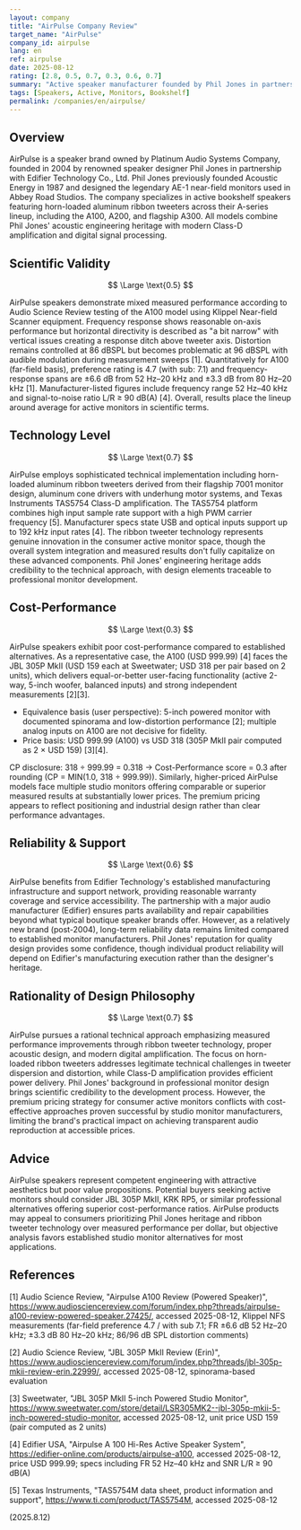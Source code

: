 ```yaml
---
layout: company
title: "AirPulse Company Review"
target_name: "AirPulse"
company_id: airpulse
lang: en
ref: airpulse
date: 2025-08-12
rating: [2.8, 0.5, 0.7, 0.3, 0.6, 0.7]
summary: "Active speaker manufacturer founded by Phil Jones in partnership with Edifier, offering ribbon tweeter monitors with premium pricing but mixed technical performance"
tags: [Speakers, Active, Monitors, Bookshelf]
permalink: /companies/en/airpulse/
---
```


## Overview

AirPulse is a speaker brand owned by Platinum Audio Systems Company, founded in 2004 by renowned speaker designer Phil Jones in partnership with Edifier Technology Co., Ltd. Phil Jones previously founded Acoustic Energy in 1987 and designed the legendary AE-1 near-field monitors used in Abbey Road Studios. The company specializes in active bookshelf speakers featuring horn-loaded aluminum ribbon tweeters across their A-series lineup, including the A100, A200, and flagship A300. All models combine Phil Jones' acoustic engineering heritage with modern Class-D amplification and digital signal processing.

## Scientific Validity

$$ \Large \text{0.5} $$

AirPulse speakers demonstrate mixed measured performance according to Audio Science Review testing of the A100 model using Klippel Near-field Scanner equipment. Frequency response shows reasonable on-axis performance but horizontal directivity is described as "a bit narrow" with vertical issues creating a response ditch above tweeter axis. Distortion remains controlled at 86 dBSPL but becomes problematic at 96 dBSPL with audible modulation during measurement sweeps [1]. Quantitatively for A100 (far-field basis), preference rating is 4.7 (with sub: 7.1) and frequency-response spans are ±6.6 dB from 52 Hz–20 kHz and ±3.3 dB from 80 Hz–20 kHz [1]. Manufacturer-listed figures include frequency range 52 Hz–40 kHz and signal-to-noise ratio L/R ≥ 90 dB(A) [4]. Overall, results place the lineup around average for active monitors in scientific terms.

## Technology Level

$$ \Large \text{0.7} $$

AirPulse employs sophisticated technical implementation including horn-loaded aluminum ribbon tweeters derived from their flagship 7001 monitor design, aluminum cone drivers with underhung motor systems, and Texas Instruments TAS5754 Class-D amplification. The TAS5754 platform combines high input sample rate support with a high PWM carrier frequency [5]. Manufacturer specs state USB and optical inputs support up to 192 kHz input rates [4]. The ribbon tweeter technology represents genuine innovation in the consumer active monitor space, though the overall system integration and measured results don't fully capitalize on these advanced components. Phil Jones' engineering heritage adds credibility to the technical approach, with design elements traceable to professional monitor development.

## Cost-Performance

$$ \Large \text{0.3} $$

AirPulse speakers exhibit poor cost-performance compared to established alternatives. As a representative case, the A100 (USD 999.99) [4] faces the JBL 305P MkII (USD 159 each at Sweetwater; USD 318 per pair based on 2 units), which delivers equal-or-better user-facing functionality (active 2-way, 5-inch woofer, balanced inputs) and strong independent measurements [2][3].

- Equivalence basis (user perspective): 5-inch powered monitor with documented spinorama and low-distortion performance [2]; multiple analog inputs on A100 are not decisive for fidelity.
- Price basis: USD 999.99 (A100) vs USD 318 (305P MkII pair computed as 2 × USD 159) [3][4].

CP disclosure: 318 ÷ 999.99 = 0.318 → Cost-Performance score = 0.3 after rounding (CP = MIN(1.0, 318 ÷ 999.99)). Similarly, higher-priced AirPulse models face multiple studio monitors offering comparable or superior measured results at substantially lower prices. The premium pricing appears to reflect positioning and industrial design rather than clear performance advantages.

## Reliability & Support

$$ \Large \text{0.6} $$

AirPulse benefits from Edifier Technology's established manufacturing infrastructure and support network, providing reasonable warranty coverage and service accessibility. The partnership with a major audio manufacturer (Edifier) ensures parts availability and repair capabilities beyond what typical boutique speaker brands offer. However, as a relatively new brand (post-2004), long-term reliability data remains limited compared to established monitor manufacturers. Phil Jones' reputation for quality design provides some confidence, though individual product reliability will depend on Edifier's manufacturing execution rather than the designer's heritage.

## Rationality of Design Philosophy

$$ \Large \text{0.7} $$

AirPulse pursues a rational technical approach emphasizing measured performance improvements through ribbon tweeter technology, proper acoustic design, and modern digital amplification. The focus on horn-loaded ribbon tweeters addresses legitimate technical challenges in tweeter dispersion and distortion, while Class-D amplification provides efficient power delivery. Phil Jones' background in professional monitor design brings scientific credibility to the development process. However, the premium pricing strategy for consumer active monitors conflicts with cost-effective approaches proven successful by studio monitor manufacturers, limiting the brand's practical impact on achieving transparent audio reproduction at accessible prices.

## Advice

AirPulse speakers represent competent engineering with attractive aesthetics but poor value propositions. Potential buyers seeking active monitors should consider JBL 305P MkII, KRK RP5, or similar professional alternatives offering superior cost-performance ratios. AirPulse products may appeal to consumers prioritizing Phil Jones heritage and ribbon tweeter technology over measured performance per dollar, but objective analysis favors established studio monitor alternatives for most applications.

## References

[1] Audio Science Review, "Airpulse A100 Review (Powered Speaker)", https://www.audiosciencereview.com/forum/index.php?threads/airpulse-a100-review-powered-speaker.27425/, accessed 2025-08-12, Klippel NFS measurements (far-field preference 4.7 / with sub 7.1; FR ±6.6 dB 52 Hz–20 kHz; ±3.3 dB 80 Hz–20 kHz; 86/96 dB SPL distortion comments)

[2] Audio Science Review, "JBL 305P MkII Review (Erin)", https://www.audiosciencereview.com/forum/index.php?threads/jbl-305p-mkii-review-erin.22999/, accessed 2025-08-12, spinorama-based evaluation

[3] Sweetwater, "JBL 305P MkII 5-inch Powered Studio Monitor", https://www.sweetwater.com/store/detail/LSR305MK2--jbl-305p-mkii-5-inch-powered-studio-monitor, accessed 2025-08-12, unit price USD 159 (pair computed as 2 units)

[4] Edifier USA, "Airpulse A 100 Hi-Res Active Speaker System", https://edifier-online.com/products/airpulse-a100, accessed 2025-08-12, price USD 999.99; specs including FR 52 Hz–40 kHz and SNR L/R ≥ 90 dB(A)

[5] Texas Instruments, "TAS5754M data sheet, product information and support", https://www.ti.com/product/TAS5754M, accessed 2025-08-12

(2025.8.12)